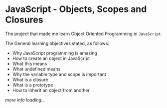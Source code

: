 # JavaScript - Objects, Scopes and Closures
The project that made me learn Object Oriented Programming in `JavaScript`.

The General learning objectives stated, as follows:
- Why JavaScript programming is amazing
- How to create an object in JavaScript
- What this means
- What undefined means
- Why the variable type and scope is important
- What is a closure
- What is a prototype
- How to inherit an object from another

*more info loading...*
